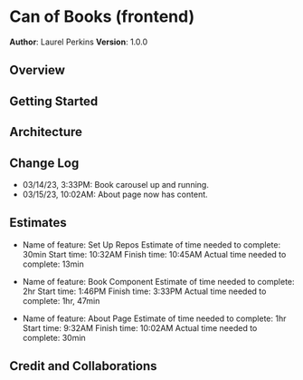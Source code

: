 # Can of Books (frontend)

**Author**: Laurel Perkins
**Version**: 1.0.0

## Overview
<!-- Provide a high level overview of what this application is and why you are building it, beyond the fact that it's an assignment for this class. (i.e. What's your problem domain?) -->

## Getting Started
<!-- What are the steps that a user must take in order to build this app on their own machine and get it running? -->

## Architecture
<!-- Provide a detailed description of the application design. What technologies (languages, libraries, etc) you're using, and any other relevant design information. -->

## Change Log

* 03/14/23, 3:33PM: Book carousel up and running.
* 03/15/23, 10:02AM: About page now has content.

## Estimates

* Name of feature: Set Up Repos
Estimate of time needed to complete: 30min
Start time: 10:32AM
Finish time: 10:45AM
Actual time needed to complete: 13min

* Name of feature: Book Component
Estimate of time needed to complete: 2hr
Start time: 1:46PM
Finish time: 3:33PM
Actual time needed to complete: 1hr, 47min

* Name of feature: About Page
Estimate of time needed to complete: 1hr
Start time: 9:32AM
Finish time: 10:02AM
Actual time needed to complete: 30min

## Credit and Collaborations
<!-- Give credit (and a link) to other people or resources that helped you build this application. -->
